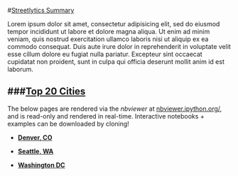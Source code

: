 #[Streetlytics Summary](https://github.com/oostopitre/streetlytics_summary/blob/master/README.md)


Lorem ipsum dolor sit amet, consectetur adipisicing elit, sed do eiusmod
tempor incididunt ut labore et dolore magna aliqua. Ut enim ad minim veniam,
quis nostrud exercitation ullamco laboris nisi ut aliquip ex ea commodo
consequat. Duis aute irure dolor in reprehenderit in voluptate velit esse
cillum dolore eu fugiat nulla pariatur. Excepteur sint occaecat cupidatat non
proident, sunt in culpa qui officia deserunt mollit anim id est laborum.


###[Top 20 Cities](http://nbviewer.ipython.org/github/oostopitre/streetlytics_summary/tree/master/)
------

The below pages are rendered via the *nbviewer* at
[nbviewer.ipython.org/](http://nbviewer.ipython.org/), and is read-only and rendered in real-time.
Interactive notebooks + examples can be downloaded by cloning! 


* [**Denver, CO**](http://nbviewer.ipython.org/github/oostopitre/streetlytics_summary/blob/master/co_den/Summary_v2_co_den.ipynb) 

* [**Seattle, WA**](http://nbviewer.ipython.org/github/oostopitre/streetlytics_summary/blob/master/dc_was/Summary_v2_dc_was.ipynb) 

* [**Washington DC**](http://nbviewer.ipython.org/github/oostopitre/streetlytics_summary/blob/master/wa_sea/Summary_v2_wa_sea.ipynb) 